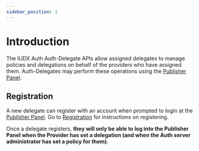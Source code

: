 ```yaml
---
sidebar_position: 1
---
```


# Introduction
The IUDX Auth Auth-Delegate APIs allow assigned delegates to manage policies and delegations on behalf of the providers who have assigned them. Auth-Delegates may perform these operations using the [Publisher Panel](https://publisher.iudx.org.in).

## Registration
A new delegate can register with an account when prompted to login at the [Publisher Panel](https://publisher.iudx.org.in). Go to [Registration](../../registration.md) for instructions on registering.

Once a delegate registers, **they will only be able to log into the Publisher Panel when the Provider has set a delegation (and when the Auth server administrator has set a policy for them)**.
